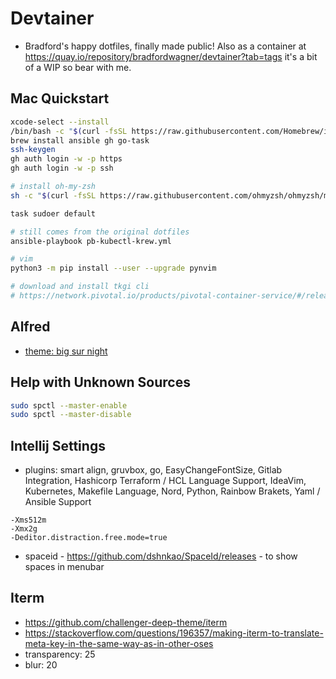 # Devtainer
- Bradford's happy dotfiles, finally made public! Also as a container at https://quay.io/repository/bradfordwagner/devtainer?tab=tags it's a bit of a WIP so bear with me.

## Mac Quickstart
```bash
xcode-select --install
/bin/bash -c "$(curl -fsSL https://raw.githubusercontent.com/Homebrew/install/HEAD/install.sh)"
brew install ansible gh go-task
ssh-keygen
gh auth login -w -p https
gh auth login -w -p ssh

# install oh-my-zsh
sh -c "$(curl -fsSL https://raw.githubusercontent.com/ohmyzsh/ohmyzsh/master/tools/install.sh)"

task sudoer default

# still comes from the original dotfiles
ansible-playbook pb-kubectl-krew.yml

# vim
python3 -m pip install --user --upgrade pynvim

# download and install tkgi cli
# https://network.pivotal.io/products/pivotal-container-service/#/releases/1293578/file_groups/13745
```

## Alfred
- [theme: big sur night](http://www.packal.org/theme/big-sur-night)

## Help with Unknown Sources
```bash
sudo spctl --master-enable
sudo spctl --master-disable
```

## Intellij Settings
- plugins: smart align, gruvbox, go, EasyChangeFontSize, Gitlab Integration, Hashicorp Terraform / HCL Language Support, IdeaVim, Kubernetes, Makefile Language, Nord, Python, Rainbow Brakets, Yaml / Ansible Support
```vm options
-Xms512m
-Xmx2g
-Deditor.distraction.free.mode=true
```

- spaceid - https://github.com/dshnkao/SpaceId/releases - to show spaces in menubar

## Iterm
- https://github.com/challenger-deep-theme/iterm
- https://stackoverflow.com/questions/196357/making-iterm-to-translate-meta-key-in-the-same-way-as-in-other-oses
- transparency: 25
- blur: 20
